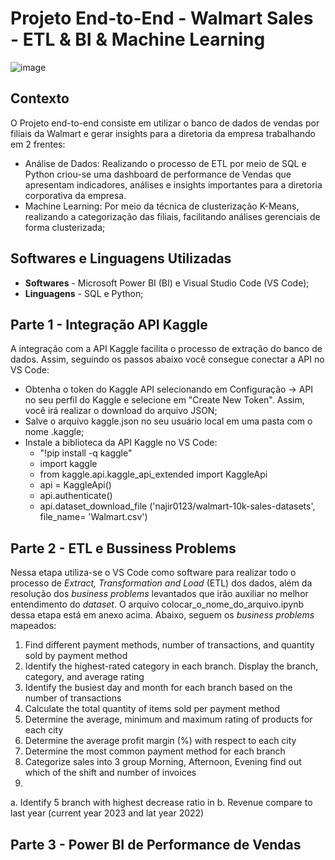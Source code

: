 # Projeto End-to-End - Walmart Sales - ETL & BI & Machine Learning

![image](https://github.com/user-attachments/assets/7e1c055c-d639-4084-b984-7033194fba22)



## Contexto
O Projeto end-to-end consiste em utilizar o banco de dados de vendas por filiais da Walmart e gerar insights para a diretoria da empresa trabalhando em 2 frentes:
- Análise de Dados: Realizando o processo de ETL por meio de SQL e Python criou-se uma dashboard de performance de Vendas que apresentam indicadores, análises e insights importantes para a diretoria corporativa da empresa.   
- Machine Learning: Por meio da técnica de clusterização K-Means, realizando a categorização das filiais, facilitando análises gerenciais de forma clusterizada;

## Softwares e Linguagens Utilizadas
- **Softwares** - Microsoft Power BI (BI) e Visual Studio Code (VS Code);
- **Linguagens** - SQL e Python;

## Parte 1 - Integração API Kaggle
A integração com a API Kaggle facilita o processo de extração do banco de dados. Assim, seguindo os passos abaixo você consegue conectar a API no VS Code:
- Obtenha o token do Kaggle API selecionando em Configuração -> API no seu perfil do Kaggle e selecione em "Create New Token". Assim, você irá realizar o download do arquivo JSON;
- Salve o arquivo kaggle.json no seu usuário local em uma pasta com o nome .kaggle;
- Instale a biblioteca da API Kaggle no VS Code:
  - "!pip install -q kaggle"
  - import kaggle
  - from kaggle.api.kaggle_api_extended import KaggleApi
  - api = KaggleApi()
  - api.authenticate()
  - api.dataset_download_file ('najir0123/walmart-10k-sales-datasets',
                            file_name= 'Walmart.csv')

## Parte 2 - ETL e Bussiness Problems

Nessa etapa utiliza-se o VS Code como software para realizar todo o processo de *Extract, Transformation and Load* (ETL) dos dados, além da resolução dos *business problems* levantados que irão auxiliar no melhor entendimento do *dataset*. O arquivo colocar_o_nome_do_arquivo.ipynb dessa etapa está em anexo acima. Abaixo, seguem os *business problems* mapeados:

1. Find different payment methods, number of transactions, and quantity sold by payment method
2. Identify the highest-rated category in each branch. Display the branch, category, and average rating
3. Identify the busiest day and month for each branch based on the number of transactions
4. Calculate the total quantity of items sold per payment method
5. Determine the average, minimum and maximum rating of products for each city
6. Determine the average profit margin (%) with respect to each city
7. Determine the most common payment method for each branch
8. Categorize sales into 3 group Morning, Afternoon, Evening find out which of the shift and number of invoices
9. 
  a. Identify 5 branch with highest decrease ratio in
  b. Revenue compare to last year (current year 2023 and lat year 2022)




## Parte 3 - Power BI de Performance de Vendas




